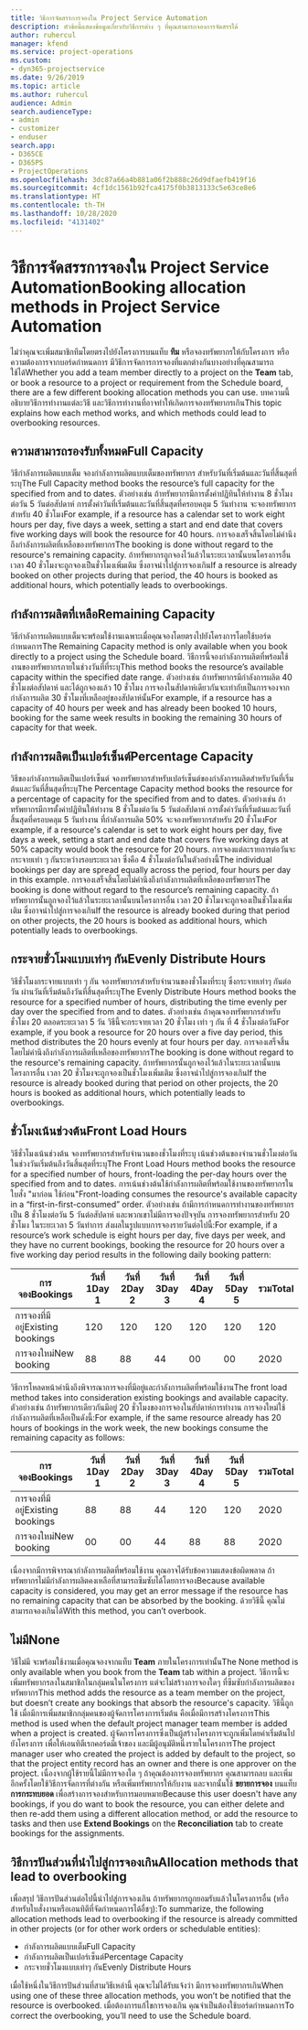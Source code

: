 ```yaml
---
title: วิธีการจัดสรรการจองใน Project Service Automation
description: หัวข้อนี้แสดงข้อมูลเกี่ยวกับวิธีการต่าง ๆ ที่คุณสามารถจองการจัดสรรได้
author: ruhercul
manager: kfend
ms.service: project-operations
ms.custom:
- dyn365-projectservice
ms.date: 9/26/2019
ms.topic: article
ms.author: ruhercul
audience: Admin
search.audienceType:
- admin
- customizer
- enduser
search.app:
- D365CE
- D365PS
- ProjectOperations
ms.openlocfilehash: 3dc87a66a4b881a06f2b888c26d9dfaefb419f16
ms.sourcegitcommit: 4cf1dc1561b92fca4175f0b3813133c5e63ce8e6
ms.translationtype: HT
ms.contentlocale: th-TH
ms.lasthandoff: 10/28/2020
ms.locfileid: "4131402"
---
```

# <a name="booking-allocation-methods-in-project-service-automation"></a><span data-ttu-id="f6628-103">วิธีการจัดสรรการจองใน Project Service Automation</span><span class="sxs-lookup"><span data-stu-id="f6628-103">Booking allocation methods in Project Service Automation</span></span>

<span data-ttu-id="f6628-104">ไม่ว่าคุณจะเพิ่มสมาชิกทีมโดยตรงไปยังโครงการบนแท็บ **ทีม** หรือจองทรัพยากรให้กับโครงการ หรือความต้องการจากบอร์ดกำหนดการ มีวิธีการจัดการการจองที่แตกต่างกันบางอย่างที่คุณสามารถใช้ได้</span><span class="sxs-lookup"><span data-stu-id="f6628-104">Whether you add a team member directly to a project on the **Team** tab, or book a resource to a project or requirement from the Schedule board, there are a few different booking allocation methods you can use.</span></span> <span data-ttu-id="f6628-105">บทความนี้อธิบายวิธีการทำงานแต่ละวิธี และวิธีการทำงานที่อาจทำให้เกิดการจองทรัพยากรเกิน</span><span class="sxs-lookup"><span data-stu-id="f6628-105">This topic explains how each method works, and which methods could lead to overbooking resources.</span></span>

## <a name="full-capacity"></a><span data-ttu-id="f6628-106">ความสามารถรองรับทั้งหมด</span><span class="sxs-lookup"><span data-stu-id="f6628-106">Full Capacity</span></span> 
<span data-ttu-id="f6628-107">วิธีกำลังการผลิตแบบเต็ม จองกำลังการผลิตแบบเต็มของทรัพยากร สำหรับวันที่เริ่มต้นและวันที่สิ้นสุดที่ระบุ</span><span class="sxs-lookup"><span data-stu-id="f6628-107">The Full Capacity method books the resource’s full capacity for the specified from and to dates.</span></span> <span data-ttu-id="f6628-108">ตัวอย่างเช่น ถ้าทรัพยากรมีการตั้งค่าปฏิทินให้ทำงาน 8 ชั่วโมงต่อวัน 5 วันต่อสัปดาห์ การตั้งค่าวันที่เริ่มต้นและวันที่สิ้นสุดที่ครอบคลุม 5 วันทำงาน จะจองทรัพยากรสำหรับ 40 ชั่วโมง</span><span class="sxs-lookup"><span data-stu-id="f6628-108">For example, if a resource has a calendar set to work eight hours per day, five days a week, setting a start and end date that covers five working days will book the resource for 40 hours.</span></span> <span data-ttu-id="f6628-109">การจองเสร็จสิ้นโดยไม่คำนึงถึงกำลังการผลิตที่เหลือของทรัพยากร</span><span class="sxs-lookup"><span data-stu-id="f6628-109">The booking is done without regard to the resource's remaining capacity.</span></span> <span data-ttu-id="f6628-110">ถ้าทรัพยากรถูกจองไว้แล้วในระยะเวลานั้นบนโครงการอื่น เวลา 40 ชั่วโมงจะถูกจองเป็นชั่วโมงเพิ่มเติม ซึ่งอาจนำไปสู่การจองเกิน</span><span class="sxs-lookup"><span data-stu-id="f6628-110">If a resource is already booked on other projects during that period, the 40 hours is booked as additional hours, which potentially leads to overbookings.</span></span>

## <a name="remaining-capacity"></a><span data-ttu-id="f6628-111">กำลังการผลิตที่เหลือ</span><span class="sxs-lookup"><span data-stu-id="f6628-111">Remaining Capacity</span></span>
<span data-ttu-id="f6628-112">วิธีกำลังการผลิตแบบเต็มจะพร้อมใช้งานเฉพาะเมื่อคุณจองโดยตรงไปยังโครงการโดยใช้บอร์ดกำหนดการ</span><span class="sxs-lookup"><span data-stu-id="f6628-112">The Remaining Capacity method is only available when you book directly to a project using the Schedule board.</span></span> <span data-ttu-id="f6628-113">วิธีการนี้จองกำลังการผลิตที่พร้อมใช้งานของทรัพยากรภายในช่วงวันที่ที่ระบุ</span><span class="sxs-lookup"><span data-stu-id="f6628-113">This method books the resource’s available capacity within the specified date range.</span></span> <span data-ttu-id="f6628-114">ตัวอย่างเช่น ถ้าทรัพยากรมีกำลังการผลิต 40 ชั่วโมงต่อสัปดาห์ และได้ถูกจองแล้ว 10 ชั่วโมง การจองในสัปดาห์เดียวกันจะเท่ากับเป็นการจองจากกำลังการผลิต 30 ชั่วโมงที่เหลืออยู่ของสัปดาห์นั้น</span><span class="sxs-lookup"><span data-stu-id="f6628-114">For example, if a resource has a capacity of 40 hours per week and has already been booked 10 hours, booking for the same week results in booking the remaining 30 hours of capacity for that week.</span></span>

## <a name="percentage-capacity"></a><span data-ttu-id="f6628-115">กำลังการผลิตเป็นเปอร์เซ็นต์</span><span class="sxs-lookup"><span data-stu-id="f6628-115">Percentage Capacity</span></span>
<span data-ttu-id="f6628-116">วิธีของกำลังการผลิตเป็นเปอร์เซ็นต์ จองทรัพยากรสำหรับเปอร์เซ็นต์ของกำลังการผลิตสำหรับวันที่เริ่มต้นและวันที่สิ้นสุดที่ระบุ</span><span class="sxs-lookup"><span data-stu-id="f6628-116">The Percentage Capacity method books the resource for a percentage of capacity for the specified from and to dates.</span></span> <span data-ttu-id="f6628-117">ตัวอย่างเช่น ถ้าทรัพยากรมีการตั้งค่าปฏิทินให้ทำงาน 8 ชั่วโมงต่อวัน 5 วันต่อสัปดาห์ การตั้งค่าวันที่เริ่มต้นและวันที่สิ้นสุดที่ครอบคลุม 5 วันทำงาน ที่กำลังการผลิต 50% จะจองทรัพยากรสำหรับ 20 ชั่วโมง</span><span class="sxs-lookup"><span data-stu-id="f6628-117">For example, if a resource's calendar is set to work eight hours per day, five days a week, setting a start and end date that covers five working days at 50% capacity would book the resource for 20 hours.</span></span> <span data-ttu-id="f6628-118">การจองแต่ละรายการต่อวันจะกระจายเท่า ๆ กันระหว่างรอบระยะเวลา ซึ่งคือ 4 ชั่วโมงต่อวันในตัวอย่างนี้</span><span class="sxs-lookup"><span data-stu-id="f6628-118">The individual bookings per day are spread equally across the period, four hours per day in this example.</span></span> <span data-ttu-id="f6628-119">การจองเสร็จสิ้นโดยไม่คำนึงถึงกำลังการผลิตที่เหลือของทรัพยากร</span><span class="sxs-lookup"><span data-stu-id="f6628-119">The booking is done without regard to the resource’s remaining capacity.</span></span> <span data-ttu-id="f6628-120">ถ้าทรัพยากรนั้นถูกจองไว้แล้วในระยะเวลานั้นบนโครงการอื่น เวลา 20 ชั่วโมงจะถูกจองเป็นชั่วโมงเพิ่มเติม ซึ่งอาจนำไปสู่การจองเกิน</span><span class="sxs-lookup"><span data-stu-id="f6628-120">If the resource is already booked during that period on other projects, the 20 hours is booked as additional hours, which potentially leads to overbookings.</span></span>

## <a name="evenly-distribute-hours"></a><span data-ttu-id="f6628-121">กระจายชั่วโมงแบบเท่าๆ กัน</span><span class="sxs-lookup"><span data-stu-id="f6628-121">Evenly Distribute Hours</span></span>
<span data-ttu-id="f6628-122">วิธีชั่วโมงกระจายแบบเท่า ๆ กัน จองทรัพยากรสำหรับจำนวนของชั่วโมงที่ระบุ ซึ่งกระจายเท่าๆ กันต่อวัน ผ่านวันที่เริ่มต้นถึงวันที่สิ้นสุดที่ระบุ</span><span class="sxs-lookup"><span data-stu-id="f6628-122">The Evenly Distribute Hours method books the resource for a specified number of hours, distributing the time evenly per day over the specified from and to dates.</span></span> <span data-ttu-id="f6628-123">ตัวอย่างเช่น ถ้าคุณจองทรัพยากรสำหรับชั่วโมง 20 ตลอดระยะเวลา 5 วัน วิธีนี้จะกระจายเวลา 20 ชั่วโมง เท่า ๆ กัน ที่ 4 ชั่วโมงต่อวัน</span><span class="sxs-lookup"><span data-stu-id="f6628-123">For example, if you book a resource for 20 hours over a five day period, this method distributes the 20 hours evenly at four hours per day.</span></span> <span data-ttu-id="f6628-124">การจองเสร็จสิ้นโดยไม่คำนึงถึงกำลังการผลิตที่เหลือของทรัพยากร</span><span class="sxs-lookup"><span data-stu-id="f6628-124">The booking is done without regard to the resource's remaining capacity.</span></span> <span data-ttu-id="f6628-125">ถ้าทรัพยากรนั้นถูกจองไว้แล้วในระยะเวลานั้นบนโครงการอื่น เวลา 20 ชั่วโมงจะถูกจองเป็นชั่วโมงเพิ่มเติม ซึ่งอาจนำไปสู่การจองเกิน</span><span class="sxs-lookup"><span data-stu-id="f6628-125">If the resource is already booked during that period on other projects, the 20 hours is booked as additional hours, which potentially leads to overbookings.</span></span>

## <a name="front-load-hours"></a><span data-ttu-id="f6628-126">ชั่วโมงเน้นช่วงต้น</span><span class="sxs-lookup"><span data-stu-id="f6628-126">Front Load Hours</span></span>
<span data-ttu-id="f6628-127">วิธีชั่วโมงเน้นช่วงต้น จองทรัพยากรสำหรับจำนวนของชั่วโมงที่ระบุ เน้นช่วงต้นของจำนวนชั่วโมงต่อวัน ในช่วงวันเริ่มต้นถึงวันสิ้นสุดที่ระบุ</span><span class="sxs-lookup"><span data-stu-id="f6628-127">The Front Load Hours method books the resource for a specified number of hours, front-loading the per-day hours over the specified from and to dates.</span></span> <span data-ttu-id="f6628-128">การเน้นช่วงต้นใช้กำลังการผลิตที่พร้อมใช้งานของทรัพยากรในใบสั่ง "มาก่อน ใช้ก่อน"</span><span class="sxs-lookup"><span data-stu-id="f6628-128">Front-loading consumes the resource's available capacity in a “first-in-first-consumed” order.</span></span> <span data-ttu-id="f6628-129">ตัวอย่างเช่น ถ้ามีการกำหนดการทำงานของทรัพยากรเป็น 8 ชั่วโมงต่อวัน 5 วันต่อสัปดาห์ และพวกเขาไม่มีการจองปัจจุบัน การจองทรัพยากรสำหรับ 20 ชั่วโมง ในระยะเวลา 5 วันทำการ ส่งผลในรูปแบบการจองรายวันต่อไปนี้:</span><span class="sxs-lookup"><span data-stu-id="f6628-129">For example, if a resource’s work schedule is eight hours per day, five days per week, and they have no current bookings, booking the resource for 20 hours over a five working day period results in the following daily booking pattern:</span></span> 

|         <span data-ttu-id="f6628-130">การจอง</span><span class="sxs-lookup"><span data-stu-id="f6628-130">Bookings</span></span>          |    <span data-ttu-id="f6628-131">วันที่ 1</span><span class="sxs-lookup"><span data-stu-id="f6628-131">Day 1</span></span>    |    <span data-ttu-id="f6628-132">วันที่ 2</span><span class="sxs-lookup"><span data-stu-id="f6628-132">Day 2</span></span>    |    <span data-ttu-id="f6628-133">วันที่ 3</span><span class="sxs-lookup"><span data-stu-id="f6628-133">Day 3</span></span>    |    <span data-ttu-id="f6628-134">วันที่ 4</span><span class="sxs-lookup"><span data-stu-id="f6628-134">Day 4</span></span>    |    <span data-ttu-id="f6628-135">วันที่ 5</span><span class="sxs-lookup"><span data-stu-id="f6628-135">Day 5</span></span>    |    <span data-ttu-id="f6628-136">รวม</span><span class="sxs-lookup"><span data-stu-id="f6628-136">Total</span></span>    |
|---------------------------|-------------|-------------|-------------|-------------|-------------|-------------|
|    <span data-ttu-id="f6628-137">การจองที่มีอยู่</span><span class="sxs-lookup"><span data-stu-id="f6628-137">Existing   bookings</span></span>    |    <span data-ttu-id="f6628-138">12</span><span class="sxs-lookup"><span data-stu-id="f6628-138">0</span></span>        |    <span data-ttu-id="f6628-139">12</span><span class="sxs-lookup"><span data-stu-id="f6628-139">0</span></span>        |    <span data-ttu-id="f6628-140">12</span><span class="sxs-lookup"><span data-stu-id="f6628-140">0</span></span>        |    <span data-ttu-id="f6628-141">12</span><span class="sxs-lookup"><span data-stu-id="f6628-141">0</span></span>        |    <span data-ttu-id="f6628-142">12</span><span class="sxs-lookup"><span data-stu-id="f6628-142">0</span></span>        |    <span data-ttu-id="f6628-143">12</span><span class="sxs-lookup"><span data-stu-id="f6628-143">0</span></span>        |
|    <span data-ttu-id="f6628-144">การจองใหม่</span><span class="sxs-lookup"><span data-stu-id="f6628-144">New   booking</span></span>          |    <span data-ttu-id="f6628-145">8</span><span class="sxs-lookup"><span data-stu-id="f6628-145">8</span></span>        |    <span data-ttu-id="f6628-146">8</span><span class="sxs-lookup"><span data-stu-id="f6628-146">8</span></span>        |    <span data-ttu-id="f6628-147">4</span><span class="sxs-lookup"><span data-stu-id="f6628-147">4</span></span>        |    <span data-ttu-id="f6628-148">0</span><span class="sxs-lookup"><span data-stu-id="f6628-148">0</span></span>        |    <span data-ttu-id="f6628-149">0</span><span class="sxs-lookup"><span data-stu-id="f6628-149">0</span></span>        |    <span data-ttu-id="f6628-150">20</span><span class="sxs-lookup"><span data-stu-id="f6628-150">20</span></span>       |

<span data-ttu-id="f6628-151">วิธีการโหลดหน้าคำนึงถึงพิจารณาการจองที่มีอยู่และกำลังการผลิตที่พร้อมใช้งาน</span><span class="sxs-lookup"><span data-stu-id="f6628-151">The front load method takes into consideration existing bookings and available capacity.</span></span> <span data-ttu-id="f6628-152">ตัวอย่างเช่น ถ้าทรัพยากรเดียวกันมีอยู่ 20 ชั่วโมงของการจองในสัปดาห์การทำงาน การจองใหม่ใช้กำลังการผลิตที่เหลือเป็นดังนี้:</span><span class="sxs-lookup"><span data-stu-id="f6628-152">For example, if the same resource already has 20 hours of bookings in the work week, the new bookings consume the remaining capacity as follows:</span></span>

|   <span data-ttu-id="f6628-153">การจอง</span><span class="sxs-lookup"><span data-stu-id="f6628-153">Bookings</span></span>          | <span data-ttu-id="f6628-154">วันที่ 1</span><span class="sxs-lookup"><span data-stu-id="f6628-154">Day 1</span></span> | <span data-ttu-id="f6628-155">วันที่ 2</span><span class="sxs-lookup"><span data-stu-id="f6628-155">Day 2</span></span> | <span data-ttu-id="f6628-156">วันที่ 3</span><span class="sxs-lookup"><span data-stu-id="f6628-156">Day 3</span></span> | <span data-ttu-id="f6628-157">วันที่ 4</span><span class="sxs-lookup"><span data-stu-id="f6628-157">Day 4</span></span> | <span data-ttu-id="f6628-158">วันที่ 5</span><span class="sxs-lookup"><span data-stu-id="f6628-158">Day 5</span></span> | <span data-ttu-id="f6628-159">รวม</span><span class="sxs-lookup"><span data-stu-id="f6628-159">Total</span></span> |
|---------------------|-------|-------|-------|-------|-------|-------|
| <span data-ttu-id="f6628-160">การจองที่มีอยู่</span><span class="sxs-lookup"><span data-stu-id="f6628-160">Existing   bookings</span></span> | <span data-ttu-id="f6628-161">8</span><span class="sxs-lookup"><span data-stu-id="f6628-161">8</span></span>     | <span data-ttu-id="f6628-162">8</span><span class="sxs-lookup"><span data-stu-id="f6628-162">8</span></span>     | <span data-ttu-id="f6628-163">4</span><span class="sxs-lookup"><span data-stu-id="f6628-163">4</span></span>     | <span data-ttu-id="f6628-164">12</span><span class="sxs-lookup"><span data-stu-id="f6628-164">0</span></span>     | <span data-ttu-id="f6628-165">12</span><span class="sxs-lookup"><span data-stu-id="f6628-165">0</span></span>     | <span data-ttu-id="f6628-166">20</span><span class="sxs-lookup"><span data-stu-id="f6628-166">20</span></span>    |
| <span data-ttu-id="f6628-167">การจองใหม่</span><span class="sxs-lookup"><span data-stu-id="f6628-167">New   booking</span></span>       | <span data-ttu-id="f6628-168">0</span><span class="sxs-lookup"><span data-stu-id="f6628-168">0</span></span>     | <span data-ttu-id="f6628-169">0</span><span class="sxs-lookup"><span data-stu-id="f6628-169">0</span></span>     | <span data-ttu-id="f6628-170">4</span><span class="sxs-lookup"><span data-stu-id="f6628-170">4</span></span>     | <span data-ttu-id="f6628-171">8</span><span class="sxs-lookup"><span data-stu-id="f6628-171">8</span></span>     | <span data-ttu-id="f6628-172">8</span><span class="sxs-lookup"><span data-stu-id="f6628-172">8</span></span>     | <span data-ttu-id="f6628-173">20</span><span class="sxs-lookup"><span data-stu-id="f6628-173">20</span></span>    |

<span data-ttu-id="f6628-174">เนื่องจากมีการพิจารณากำลังการผลิตที่พร้อมใช้งาน คุณอาจได้รับข้อความแสดงข้อผิดพลาด ถ้าทรัพยากรไม่มีกำลังการผลิตคงเหลือที่สามารถซึมซับได้โดยการจอง</span><span class="sxs-lookup"><span data-stu-id="f6628-174">Because available capacity is considered, you may get an error message if the resource has no remaining capacity that can be absorbed by the booking.</span></span> <span data-ttu-id="f6628-175">ด้วยวิธีนี้ คุณไม่สามารถจองเกินได้</span><span class="sxs-lookup"><span data-stu-id="f6628-175">With this method, you can’t overbook.</span></span>

## <a name="none"></a><span data-ttu-id="f6628-176">ไม่มี</span><span class="sxs-lookup"><span data-stu-id="f6628-176">None</span></span>
<span data-ttu-id="f6628-177">วิธีไม่มี จะพร้อมใช้งานเมื่อคุณจองจากแท็บ **Team** ภายในโครงการเท่านั้น</span><span class="sxs-lookup"><span data-stu-id="f6628-177">The None method is only available when you book from the **Team** tab within a project.</span></span> <span data-ttu-id="f6628-178">วิธีการนี้จะเพิ่มทรัพยากรลงในสมาชิกในกลุ่มคนในโครงการ แต่จะไม่สร้างการจองใดๆ ที่ซึมซับกำลังการผลิตของทรัพยากร</span><span class="sxs-lookup"><span data-stu-id="f6628-178">This method adds the resource as a team member on the project, but doesn’t create any bookings that absorb the resource's capacity.</span></span> <span data-ttu-id="f6628-179">วิธีนี้ถูกใช้ เมื่อมีการเพิ่มสมาชิกกลุ่มคนของผู้จัดการโครงการเริ่มต้น คือเมื่อมีการสร้างโครงการ</span><span class="sxs-lookup"><span data-stu-id="f6628-179">This method is used when the default project manager team member is added when a project is created.</span></span> <span data-ttu-id="f6628-180">ผู้จัดการโครงการซึ่งเป็นผู้สร้างโครงการจะถูกเพิ่มโดยค่าเริ่มต้นไปยังโครงการ เพื่อให้เอนทิตีเรกคอร์ดมีเจ้าของ และมีผู้อนุมัติหนึ่งรายในโครงการ</span><span class="sxs-lookup"><span data-stu-id="f6628-180">The project manager user who created the project is added by default to the project, so that the project entity record has an owner and there is one approver on the project.</span></span> <span data-ttu-id="f6628-181">เนื่องจากผู้ใช้รายนี้ไม่มีการจองใด ๆ ถ้าคุณต้องการจองทรัพยากร คุณสามารถลบ และเพิ่มอีกครั้งโดยใช้วิธีการจัดการที่ต่างกัน หรือเพิ่มทรัพยากรให้กับงาน และจากนั้นใช้ **ขยายการจอง** บนแท็บ **การกระทบยอด** เพื่อสร้างการจองสำหรับการมอบหมาย</span><span class="sxs-lookup"><span data-stu-id="f6628-181">Because this user doesn't have any bookings, if you do want to book the resource, you can either delete and then re-add them using a different allocation method, or add the resource to tasks and then use **Extend Bookings** on the **Reconciliation** tab to create bookings for the assignments.</span></span>

## <a name="allocation-methods-that-lead-to-overbooking"></a><span data-ttu-id="f6628-182">วิธีการปันส่วนที่นำไปสู่การจองเกิน</span><span class="sxs-lookup"><span data-stu-id="f6628-182">Allocation methods that lead to overbooking</span></span>
<span data-ttu-id="f6628-183">เพื่อสรุป วิธีการปันส่วนต่อไปนี้นำไปสู่การจองเกิน ถ้าทรัพยากรถูกยอมรับแล้วในโครงการอื่น (หรือสำหรับใบสั่งงานหรือเอนทิตีที่จัดกำหนดการได้อื่ชๆ):</span><span class="sxs-lookup"><span data-stu-id="f6628-183">To summarize, the following allocation methods lead to overbooking if the resource is already committed in other projects (or for other work orders or schedulable entities):</span></span>

- <span data-ttu-id="f6628-184">กำลังการผลิตแบบเต็ม</span><span class="sxs-lookup"><span data-stu-id="f6628-184">Full Capacity</span></span>
- <span data-ttu-id="f6628-185">กำลังการผลิตเป็นเปอร์เซ็นต์</span><span class="sxs-lookup"><span data-stu-id="f6628-185">Percentage Capacity</span></span>
- <span data-ttu-id="f6628-186">กระจายชั่วโมงแบบเท่าๆ กัน</span><span class="sxs-lookup"><span data-stu-id="f6628-186">Evenly Distribute Hours</span></span>

<span data-ttu-id="f6628-187">เมื่อใช้หนึ่งในวิธีการปันส่วนที่สามวิธีเหล่านี้ คุณจะไม่ได้รับแจ้งว่า มีการจองทรัพยากรเกิน</span><span class="sxs-lookup"><span data-stu-id="f6628-187">When using one of these three allocation methods, you won’t be notified that the resource is overbooked.</span></span> <span data-ttu-id="f6628-188">เมื่อต้องการแก้ไขการจองเกิน คุณจำเป็นต้องใช้บอร์ดกำหนดการ</span><span class="sxs-lookup"><span data-stu-id="f6628-188">To correct the overbooking, you’ll need to use the Schedule board.</span></span>
